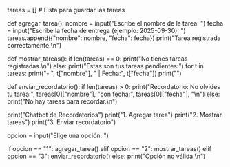 tareas = []  # Lista para guardar las tareas

def agregar_tarea():
    nombre = input("Escribe el nombre de la tarea: ")
    fecha = input("Escribe la fecha de entrega (ejemplo: 2025-09-30): ")
    tareas.append({"nombre": nombre, "fecha": fecha})
    print("Tarea registrada correctamente.\n")

def mostrar_tareas():
    if len(tareas) == 0:
        print("No tienes tareas registradas.\n")
    else:
        print("Estas son tus tareas pendientes:")
        for t in tareas:
            print("- ", t["nombre"], " | Fecha:", t["fecha"])
        print("")

def enviar_recordatorio():
    if len(tareas) > 0:
        print("Recordatorio: No olvides tu tarea:", tareas[0]["nombre"], 
              "con fecha:", tareas[0]["fecha"], "\n")
    else:
        print("No hay tareas para recordar.\n")


print("Chatbot de Recordatorios")
print("1. Agregar tarea")
print("2. Mostrar tareas")
print("3. Enviar recordatorio")

opcion = input("Elige una opción: ")

if opcion == "1":
    agregar_tarea()
elif opcion == "2":
    mostrar_tareas()
elif opcion == "3":
    enviar_recordatorio()
else:
    print("Opción no válida.\n")
